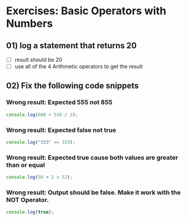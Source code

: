 # Exercises: Basic Operators with Numbers

## 01) log a statement that returns 20

- [ ] result should be 20
- [ ] use all of the 4 Arithmetic operators to get the result

## 02) Fix the following code snippets

### Wrong result: Expected 555 not 855

```js
console.log(600 + 510 / 2);
```

### Wrong result: Expected false not true

```js
console.log("333" == 333);
```

### Wrong result: Expected true cause both values are greater than or equal

```js
console.log(50 + 2 > 52);
```

### Wrong result: Output should be false. Make it work with the NOT Operator.

```js
console.log(true);
```
